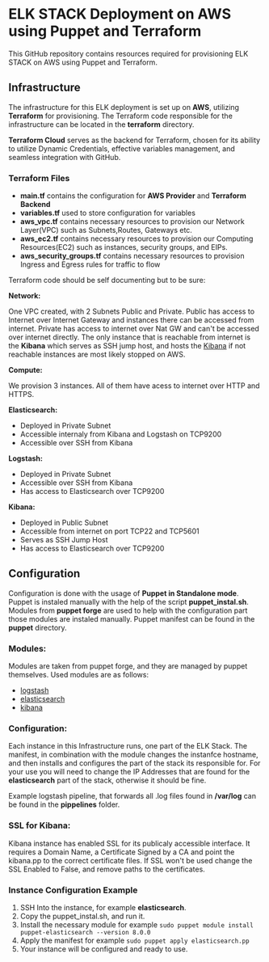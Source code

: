 # ELK STACK Deployment on AWS using Puppet and Terraform

This GitHub repository contains resources required for provisioning ELK STACK on AWS using Puppet and Terraform.

## Infrastructure

The infrastructure for this ELK deployment is set up on **AWS**, utilizing **Terraform** for provisioning. The Terraform code responsible for the infrastructure can be located in the **terraform** directory.

**Terraform Cloud** serves as the backend for Terraform, chosen for its ability to utilize Dynamic Credentials, effective variables management, and seamless integration with GitHub.

### Terraform Files

+ **main.tf** contains the configuration for **AWS Provider** and **Terraform Backend**
+ **variables.tf** used to store configuration for variables
+ **aws_vpc.tf** contains necessary resources to provision our Network Layer(VPC) such as Subnets,Routes, Gateways etc.
+ **aws_ec2.tf** contains necessary resources to provision our Computing Resources(EC2) such as instances, security groups, and EIPs.
+ **aws_security_groups.tf** contains necessary resources to provision Ingress and Egress rules for traffic to flow

Terraform code should be self documenting but to be sure:

**Network:**

One VPC created, with 2 Subnets Public and Private. Public has access to Internet over Internet Gateway and instances there can be accessed from internet. Private has access to internet over Nat GW and can't be accessed over internet directly.
The only instance that is reachable from internet is the **Kibana** which serves as SSH jump host, and hosts the [Kibana](https://kibana.wancek.com:5601/app/home#/) if not reachable instances are most likely stopped on AWS.

**Compute:**

We provision 3 instances. All of them have acess to internet over HTTP and HTTPS.
  
**Elasticsearch:**
+ Deployed in Private Subnet
+ Accessible internaly from Kibana and Logstash on TCP9200
+ Accessible over SSH from Kibana
  
**Logstash:**
+ Deployed in Private Subnet
+ Accessible over SSH from Kibana
+ Has access to Elasticsearch over TCP9200

**Kibana:**
+ Deployed in Public Subnet
+ Accessible from internet on port TCP22 and TCP5601
+ Serves as SSH Jump Host
+ Has access to Elasticsearch over TCP9200

## Configuration

Configuration is done with the usage of **Puppet in Standalone mode**. Puppet is instaled manually with the help of the script **puppet_instal.sh**. Modules from **puppet forge** are used to help with the configuration part those modules are instaled manually. Puppet manifest can be  found in the **puppet** directory.

### Modules:

Modules are taken from puppet forge, and they are managed by puppet themselves. Used modules are as follows:

+ [logstash](https://forge.puppet.com/modules/puppet/logstash/readme)
+ [elasticsearch](https://forge.puppet.com/modules/puppet/elasticsearch/readme)
+ [kibana](https://forge.puppet.com/modules/puppet/kibana/readme)

### Configuration:

Each instance in this Infrastructure runs, one part of the ELK Stack. The manifest, in combination with the module changes the instanfce hostname, and then installs and configures the part of the stack its responsible for. For your use you will need to change the IP Addresses that are found for the **elasticsearch** part of the stack, otherwise it should be fine.

Example logstash pipeline, that forwards all .log files found in **/var/log** can be found in the **pippelines** folder.

### SSL for Kibana:

Kibana instance has enabled SSL for its publicaly accessible interface. It requires a Domain Name, a Certificate Signed by a CA and point the kibana.pp to the correct certificate files.
If SSL won't be used change the SSL Enabled to False, and remove paths to the certificates.

### Instance Configuration Example

1. SSH Into the instance, for example **elasticsearch**.
2. Copy the puppet_instal.sh, and run it.
3. Install the necessary module for example `sudo puppet module install puppet-elasticsearch --version 8.0.0`
4. Apply the manifest for example `sudo puppet apply elasticsearch.pp`
5. Your instance will be configured and ready to use.

 






